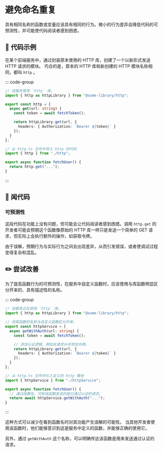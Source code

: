 # 避免命名重复

<div style="margin-top: 16px">
<Badge type="info" text="可预测性" />
</div>

具有相同名称的函数或变量应该具有相同的行为。微小的行为差异会降低代码的可预测性，并可能使代码阅读者感到困惑。

## 📝 代码示例

在某个前端服务中，通过封装原本使用的 HTTP 库，创建了一个以新形式发送 HTTP 请求的模块。
巧合的是，原本的 HTTP 库和新创建的 HTTP 模块名称相同，都叫 `http` 。

::: code-group

```typescript [http.ts]
// 该服务使用 `http` 库。
import { http as httpLibrary } from "@some-library/http";

export const http = {
  async get(url: string) {
    const token = await fetchToken();

    return httpLibrary.get(url, {
      headers: { Authorization: `Bearer ${token}` }
    });
  }
};
```

```typescript [fetchUser.ts]
// 从 http.ts 文件中导入 http 的代码
import { http } from "./http";

export async function fetchUser() {
  return http.get("...");
}
```

:::

## 👃 闻代码

### 可预测性

这段代码在功能上没有问题，但可能会让代码阅读者感到困惑。调用 `http.get` 的开发者可能会预期这个函数像原始的 HTTP 库一样只是发送一个简单的 GET 请求，但实际上会执行额外的操作，如获取令牌。

由于误解，预期行为与实际行为之间会出现差异，从而引发错误，或者使调试过程变得复杂和混乱。

## ✏️ 尝试改善

为了提高函数行为的可预测性，在服务中自定义函数时，应该使用与库函数明显区分开来的、具有描述性的名称。

::: code-group

```typescript [httpService.ts]
// 该服务正在使用 `http` 库。
import { http as httpLibrary } from "@some-library/http";

// 将库函数的名称与自定义函数区分开来。
export const httpService = {
  async getWithAuth(url: string) {
    const token = await fetchToken();

    // 添加认证逻辑，例如在请求头中添加令牌。
    return httpLibrary.get(url, {
      headers: { Authorization: `Bearer ${token}` }
    });
  }
};
```

```typescript [fetchUser.ts]
// 从 http.ts 文件中引入定义的 http 模块
import { httpService } from "./httpService";

export async function fetchUser() {
  // 通过函数名，可知该函数发送的是已通过认证的请求。
  return await httpService.getWithAuth("...");
}
```

:::

这种方式可以减少在看到函数名时对其功能产生误解的可能性。
当其他开发者使用该函数时，他们能够意识到这是服务中定义的函数，并能够正确的使用它。

另外，通过 `getWithAuth` 这个名称，可以明确传达该函数是用来发送通过认证的请求。
